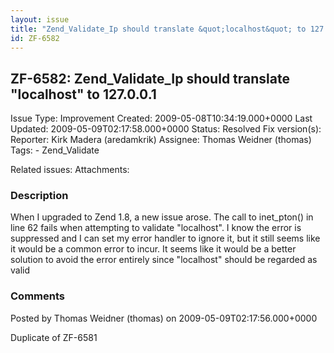 ```yaml
---
layout: issue
title: "Zend_Validate_Ip should translate &quot;localhost&quot; to 127.0.0.1"
id: ZF-6582
---
```


ZF-6582: Zend\_Validate\_Ip should translate "localhost" to 127.0.0.1
---------------------------------------------------------------------

 Issue Type: Improvement Created: 2009-05-08T10:34:19.000+0000 Last Updated: 2009-05-09T02:17:58.000+0000 Status: Resolved Fix version(s): 
 Reporter:  Kirk Madera (aredamkrik)  Assignee:  Thomas Weidner (thomas)  Tags: - Zend\_Validate
 
 Related issues: 
 Attachments: 
### Description

When I upgraded to Zend 1.8, a new issue arose. The call to inet\_pton() in line 62 fails when attempting to validate "localhost". I know the error is suppressed and I can set my error handler to ignore it, but it still seems like it would be a common error to incur. It seems like it would be a better solution to avoid the error entirely since "localhost" should be regarded as valid

 

 

### Comments

Posted by Thomas Weidner (thomas) on 2009-05-09T02:17:56.000+0000

Duplicate of ZF-6581

 

 
